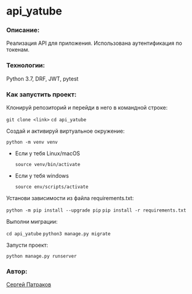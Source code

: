 # api_yatube

### Описание:

Реализация API для приложения. Использована аутентификация по токенам.

### Технологии:

Python 3.7, DRF, JWT, pytest

### Как запустить проект:

Клонируй репозиторий и перейди в него в командной строке:

`git clone <link>`
`cd api_yatube`

Cоздай и активируй виртуальное окружение:

`python -m venv venv`

* Если у тебя Linux/macOS

    ```
    source venv/bin/activate
    ```

* Если у тебя windows

    ```
    source env/scripts/activate
    ```

Установи зависимости из файла requirements.txt:

`python -m pip install --upgrade pip`
`pip install -r requirements.txt`

Выполни миграции:

`cd api_yatube`
`python3 manage.py migrate`

Запусти проект:

`python manage.py runserver`


### Автор:

[Сергей Патраков](https://github.com/sergeypatrakov)